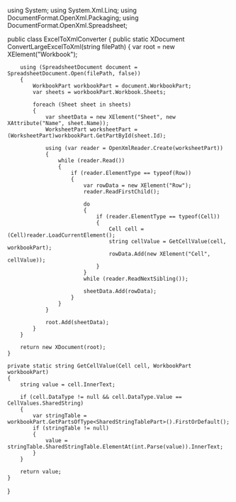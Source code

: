 using System;
using System.Xml.Linq;
using DocumentFormat.OpenXml.Packaging;
using DocumentFormat.OpenXml.Spreadsheet;

public class ExcelToXmlConverter
{
    public static XDocument ConvertLargeExcelToXml(string filePath)
    {
        var root = new XElement("Workbook");

        using (SpreadsheetDocument document = SpreadsheetDocument.Open(filePath, false))
        {
            WorkbookPart workbookPart = document.WorkbookPart;
            var sheets = workbookPart.Workbook.Sheets;

            foreach (Sheet sheet in sheets)
            {
                var sheetData = new XElement("Sheet", new XAttribute("Name", sheet.Name));
                WorksheetPart worksheetPart = (WorksheetPart)workbookPart.GetPartById(sheet.Id);

                using (var reader = OpenXmlReader.Create(worksheetPart))
                {
                    while (reader.Read())
                    {
                        if (reader.ElementType == typeof(Row))
                        {
                            var rowData = new XElement("Row");
                            reader.ReadFirstChild();

                            do
                            {
                                if (reader.ElementType == typeof(Cell))
                                {
                                    Cell cell = (Cell)reader.LoadCurrentElement();
                                    string cellValue = GetCellValue(cell, workbookPart);
                                    rowData.Add(new XElement("Cell", cellValue));
                                }
                            }
                            while (reader.ReadNextSibling());

                            sheetData.Add(rowData);
                        }
                    }
                }

                root.Add(sheetData);
            }
        }

        return new XDocument(root);
    }

    private static string GetCellValue(Cell cell, WorkbookPart workbookPart)
    {
        string value = cell.InnerText;

        if (cell.DataType != null && cell.DataType.Value == CellValues.SharedString)
        {
            var stringTable = workbookPart.GetPartsOfType<SharedStringTablePart>().FirstOrDefault();
            if (stringTable != null)
            {
                value = stringTable.SharedStringTable.ElementAt(int.Parse(value)).InnerText;
            }
        }

        return value;
    }
}
